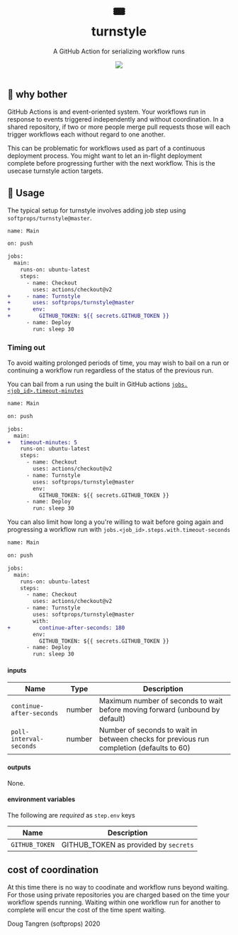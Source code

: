<h1 align="center">
  🎟️
  <br/>
  turnstyle
</h1>

<p align="center">
   A GitHub Action for serializing workflow runs
</p>

<div align="center">
  <a href="https://github.com/softprops/turnstyle/actions">
		<img src="https://github.com/softprops/turnstyle/workflows/Main/badge.svg"/>
	</a>
</div>

<br />

## 🤔 why bother

GitHub Actions is and event-oriented system. Your workflows run in response to events triggered independently and without coordination. In a shared repository, if two or more people merge pull requests those will each trigger workflows each without regard to one another.

This can be problematic for workflows used as part of a continuous deployment process. You might want to let an in-flight deployment complete before progressing further with the next workflow. This is the usecase turnstyle action targets.

## 🤸 Usage

The typical setup for turnstyle involves adding job step using `softprops/turnstyle@master`.

```diff
name: Main

on: push

jobs:
  main:
    runs-on: ubuntu-latest
    steps:
      - name: Checkout
        uses: actions/checkout@v2
+     - name: Turnstyle
+       uses: softprops/turnstyle@master
+       env:
+         GITHUB_TOKEN: ${{ secrets.GITHUB_TOKEN }}
      - name: Deploy
        run: sleep 30
```

### Timing out

To avoid waiting prolonged periods of time, you may wish to bail on a run or continuing a workflow run regardless of the status of the previous run.

You can bail from a run using the built in GitHub actions [`jobs.<job_id>.timeout-minutes`](https://help.github.com/en/actions/automating-your-workflow-with-github-actions/workflow-syntax-for-github-actions#jobsjob_idtimeout-minutes)

```diff
name: Main

on: push

jobs:
  main:
+   timeout-minutes: 5
    runs-on: ubuntu-latest
    steps:
      - name: Checkout
        uses: actions/checkout@v2
      - name: Turnstyle
        uses: softprops/turnstyle@master
        env:
          GITHUB_TOKEN: ${{ secrets.GITHUB_TOKEN }}
      - name: Deploy
        run: sleep 30
```

You can also limit how long a you're willing to wait before going again and progressing a workflow run with `jobs.<job_id>.steps.with.timeout-seconds`

```diff
name: Main

on: push

jobs:
  main:
    runs-on: ubuntu-latest
    steps:
      - name: Checkout
        uses: actions/checkout@v2
      - name: Turnstyle
        uses: softprops/turnstyle@master
        with:
+         continue-after-seconds: 180 
        env:
          GITHUB_TOKEN: ${{ secrets.GITHUB_TOKEN }}
      - name: Deploy
        run: sleep 30
```

#### inputs

| Name        | Type    | Description                                                     |
|-------------|---------|-----------------------------------------------------------------|
| `continue-after-seconds`   | number  | Maximum number of seconds to wait before moving forward (unbound by default)                          |
| `poll-interval-seconds`      | number  | Number of seconds to wait in between checks for previous run completion (defaults to 60)                |

#### outputs

None.

#### environment variables

The following are *required* as `step.env` keys

| Name           | Description                          |
|----------------|--------------------------------------|
| `GITHUB_TOKEN` | GITHUB_TOKEN as provided by `secrets`|

## cost of coordination

At this time there is no way to coodinate and workflow runs beyond waiting. For those using private repositories you are charged based on the time your workflow spends running. Waiting within one workflow run for another to complete will encur the cost of the time spent waiting.

Doug Tangren (softprops) 2020
